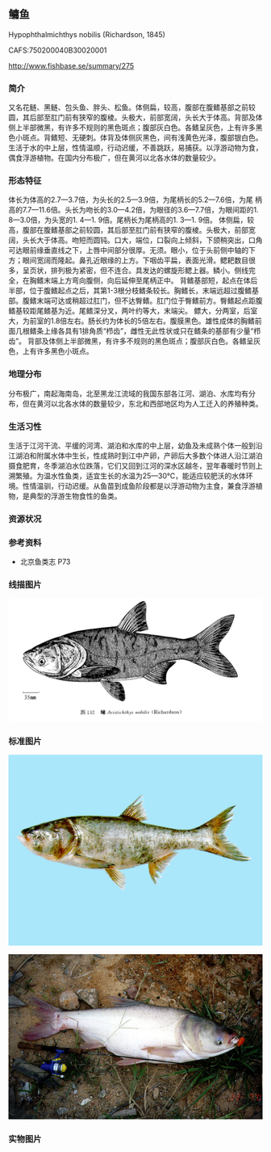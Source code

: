 ## 鳙鱼

Hypophthalmichthys nobilis  (Richardson, 1845)

CAFS:750200040B30020001

<http://www.fishbase.se/summary/275>

### 简介

又名花鲢、黑鲢、包头鱼、胖头、松鱼。体侧扁，较高，腹部在腹鳍基部之前较圆，其后部至肛门前有狭窄的腹棱。头极大，前部宽阔，头长大于体高。背部及体侧上半部微黑，有许多不规则的黑色斑点；腹部灰白色。各鳍呈灰色，上有许多黑色小斑点。背鳍短、无硬刺。体背及体侧灰黑色，间有浅黄色光泽，腹部银白色。生活于水的中上层，性情温顺，行动迟缓，不善跳跃，易捕获。以浮游动物为食，偶食浮游植物。在国内分布极广，但在黄河以北各水体的数量较少。

### 形态特征

体长为体高的2.7—3.7倍，为头长的2.5—3.9倍，为尾柄长的5.2—7.6倍，为尾 柄高的7.7—11.6倍。头长为吻长的3.0—4.2倍，为眼径的3.6—7.7倍，为眼间距的1. 8—3.0倍，为头宽的1. 4—1. 9倍。尾柄长为尾柄高的1. 3—1. 9倍。
体侧扁，较高，腹部在腹鳍基部之前较圆，其后部至肛门前有狭窄的腹棱。头极大，前部宽阔，头长大于体高。吻短而圆钝。口大，端位，口裂向上倾斜，下颌稍突出，口角可达眼前缘垂直线之下，上唇中间部分很厚。无须。眼小，位于头前侧中轴的下方；眼间宽阔而隆起。鼻孔近眼缘的上方。下咽齿平扁，表面光滑。鳃耙数目很多，呈页状，排列极为紧密，但不连合。具发达的螺旋形鳃上器。鳞小。侧线完全，在胸鳍末端上方弯向腹侧，向后延伸至尾柄正中。
背鳍基部短，起点在体后半部，位于腹鳍起点之后，其第1-3根分枝鳍条较长。胸鳍长，末端远超过腹鳍基部。腹鳍末端可达或稍超过肛门，但不达臀鳍。肛门位于臀鳍前方。臀鳍起点距腹鳍基较距尾鳍基为近。尾鳍深分叉，两叶约等大，末端尖。
鳔大，分两室，后室大，为前室的1.8倍左右。肠长约为体长的5倍左右。腹膜黑色。雄性成体的胸鳍前面几根鳍条上缘各具有1排角质“栉齿”，雌性无此性状或只在鳍条的基部有少量“栉齿”。
背部及体侧上半部微黑，有许多不规则的黑色斑点；腹部灰白色。各鳍呈灰色，上有许多黑色小斑点。

### 地理分布

分布极广，南起海南岛，北至黑龙江流域的我国东部各江河、湖泊、水库均有分布，但在黄河以北各水体的数量较少，东北和西部地区均为人工迁入的养殖种类。

### 生活习性

生活于江河干流、平缓的河湾、湖泊和水库的中上层，幼鱼及未成熟个体一般到沿江湖泊和附属水体中生长，性成熟时到江中产卵，产卵后大多数个体进人沿江湖泊摄食肥育，冬季湖泊水位跌落，它们又回到江河的深水区越冬，翌年春暖时节则上溯繁殖。为温水性鱼类，适宜生长的水温为25—30℃，能适应较肥沃的水体环境。性情温驯，行动迟缓。从鱼苗到成鱼阶段都是以浮游动物为主食，兼食浮游植物，是典型的浮游生物食性的鱼类。

### 资源状况

### 参考资料

- 北京鱼类志 P73

### 线描图片

![图片](photos/鳙鱼.jpg)

### 标准图片

![图片](photos/鳙鱼A.jpg)

![图片](photos/鳙鱼B.jpg)

### 实物图片

